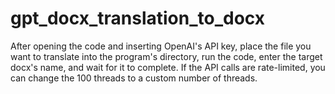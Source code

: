 # gpt_docx_translation_to_docx
After opening the code and inserting OpenAI's API key, place the file you want to translate into the program's directory, run the code, enter the target docx's name, and wait for it to complete. If the API calls are rate-limited, you can change the 100 threads to a custom number of threads.
